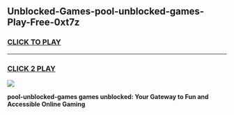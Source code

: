 
## Unblocked-Games-pool-unblocked-games-Play-Free-0xt7z
<h3>
<a href="https://premium76.site?title=pool-unblocked-games&ref=15A">CLICK TO PLAY</a></h3>
<hr>

<h3>
<a href="https://premium76.site?title=pool-unblocked-games&ref=15A">CLICK 2 PLAY</a>
  
</h3>

<a href="https://premium76.site?title=pool-unblocked-games&ref=15A"><img src="https://clearcache.store/games.png"></a>


**pool-unblocked-games games unblocked: Your Gateway to Fun and Accessible Online Gaming**
